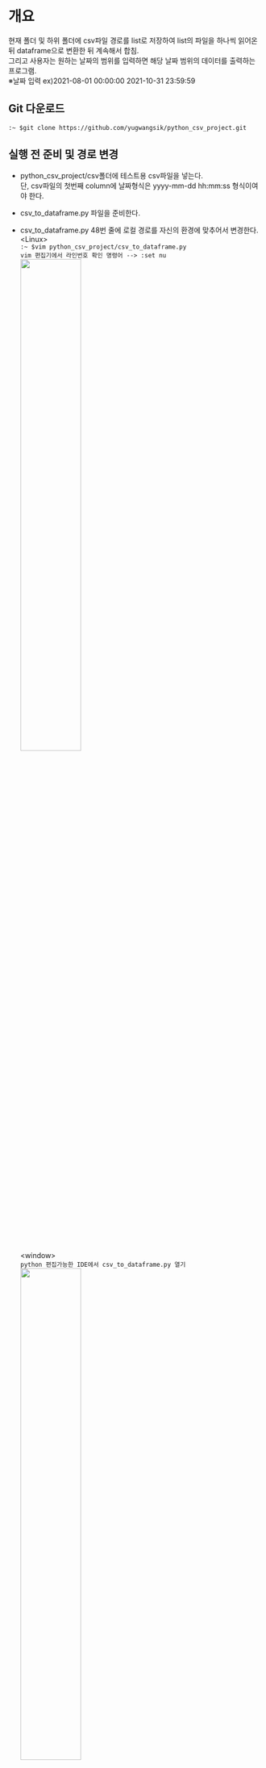 # 개요
  현재 폴더 및 하위 폴더에 csv파일 경로를 list로 저장하여 list의 파일을 하나씩 읽어온 뒤 dataframe으로 변환한 뒤 계속해서 합침.<br>
  그리고 사용자는 원하는 날짜의 범위를 입력하면 해당 날짜 범위의 데이터를 출력하는 프로그램.<br>
  ※날짜 입력 ex)2021-08-01 00:00:00
                2021-10-31 23:59:59

## Git 다운로드
  ```:~ $git clone https://github.com/yugwangsik/python_csv_project.git```


## 실행 전 준비 및 경로 변경
  - python_csv_project/csv폴더에 테스트용 csv파일을 넣는다.<br> 
    단, csv파일의 첫번째 column에 날짜형식은 yyyy-mm-dd hh:mm:ss 형식이여야 한다.
  - csv_to_dataframe.py 파일을 준비한다.
  - csv_to_dataframe.py 48번 줄에 로컬 경로를 자신의 환경에 맞추어서 변경한다.<br>
    	&lt;Linux&gt;<br>
      ```:~ $vim python_csv_project/csv_to_dataframe.py```<br>
      ```vim 편집기에서 라인번호 확인 명령어 --> :set nu```<br>
      <img src="/img/48line.PNG" width="50%" height="50%"></img><br><br>
    &lt;window&gt;<br>
      ```python 편집가능한 IDE에서 csv_to_dataframe.py 열기```<br>
      <img src="/img/line.PNG" width="50%" height="50%"></img>
    
  - python_csv_project/csv에 테스트용 csv파일을 이동시킨다.<br>
    &lt;Linux&gt;<br>
    <img src="/img/linux_path.PNG" width="50%" height="50%"></img><br><br>
    &lt;window&gt;<br>
    <img src="/img/win_path.PNG" width="50%" height="50%"></img>

## 실행
  ```:~ $python3 csv_to_dataframe.py```
  
## 날짜 입력
  - csv_to_dataframe.py를 실행 시킨 뒤 시작날짜 종료날짜를 입력한다.
  - 날짜를 입력할 때 형식은 yyyy-mm-dd hh:mm:ss 형식으로 입력한다.<br>
    <img src="/img/test.PNG" width="500px" height="50px"></img>

## 데이터 read 및 변환
  - csv_to_dataframe.py를 실행 시키면 자신의 폴더 및 하위에 있는 csv파일의  경로를 리스트 형태로 저장한다.
  - 저장된 리스트에서 csv파일을 하나씩 dataframe 형태로 읽어와서 리스트에 저장한다.
  - dataframe형태로 저장된 리스트를 dataframe으로 다시 합친다.

## Result
  - 입력한 날짜 범위에 맞는 데이터를 확인 한다.<br>
    <img src="/img/test_result.PNG" width="400px" height="1000px"></img>
